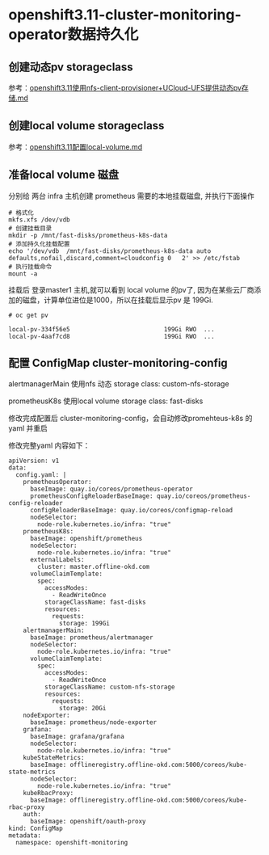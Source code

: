 # openshift3.11-cluster-monitoring-operator数据持久化


## 创建动态pv storageclass

参考：[openshift3.11使用nfs-client-provisioner+UCloud-UFS提供动态pv存储.md](../storage/openshift3.11使用nfs-client-provisioner+UCloud-UFS提供动态pv存储.md)

## 创建local volume storageclass

参考：[openshift3.11配置local-volume.md](../storage/openshift3.11配置local-volume.md)

## 准备local volume 磁盘

分别给 两台 infra 主机创建 prometheus 需要的本地挂载磁盘, 并执行下面操作

```
# 格式化
mkfs.xfs /dev/vdb
# 创建挂载目录
mkdir -p /mnt/fast-disks/prometheus-k8s-data
# 添加持久化挂载配置
echo '/dev/vdb	/mnt/fast-disks/prometheus-k8s-data	auto	defaults,nofail,discard,comment=cloudconfig	0	2' >> /etc/fstab
# 执行挂载命令
mount -a
```
挂载后 登录master1 主机,就可以看到 local volume 的pv了, 因为在某些云厂商添加的磁盘，计算单位进位是1000，所以在挂载后显示pv 是 199Gi.

```
# oc get pv

local-pv-334f56e5                          199Gi RWO  ...
local-pv-4aaf7cd8                          199Gi RWO  ...
``` 

## 配置 ConfigMap cluster-monitoring-config 

alertmanagerMain 使用nfs 动态 storage class: custom-nfs-storage

prometheusK8s 使用local volume storage class: fast-disks

修改完成配置后 cluster-monitoring-config，会自动修改promehteus-k8s 的yaml 并重启

修改完整yaml 内容如下：

```
apiVersion: v1
data:
  config.yaml: |
    prometheusOperator:
      baseImage: quay.io/coreos/prometheus-operator
      prometheusConfigReloaderBaseImage: quay.io/coreos/prometheus-config-reloader
      configReloaderBaseImage: quay.io/coreos/configmap-reload
      nodeSelector:
        node-role.kubernetes.io/infra: "true"
    prometheusK8s:
      baseImage: openshift/prometheus
      nodeSelector:
        node-role.kubernetes.io/infra: "true"
      externalLabels:
        cluster: master.offline-okd.com
      volumeClaimTemplate:
        spec:
          accessModes:
            - ReadWriteOnce
          storageClassName: fast-disks
          resources:
            requests:
              storage: 199Gi
    alertmanagerMain:
      baseImage: prometheus/alertmanager
      nodeSelector:
        node-role.kubernetes.io/infra: "true"
      volumeClaimTemplate:
        spec:
          accessModes:
            - ReadWriteOnce
          storageClassName: custom-nfs-storage
          resources:
            requests:
              storage: 20Gi
    nodeExporter:
      baseImage: prometheus/node-exporter
    grafana:
      baseImage: grafana/grafana
      nodeSelector:
        node-role.kubernetes.io/infra: "true"
    kubeStateMetrics:
      baseImage: offlineregistry.offline-okd.com:5000/coreos/kube-state-metrics
      nodeSelector:
        node-role.kubernetes.io/infra: "true"
    kubeRbacProxy:
      baseImage: offlineregistry.offline-okd.com:5000/coreos/kube-rbac-proxy
    auth:
      baseImage: openshift/oauth-proxy
kind: ConfigMap
metadata:
  namespace: openshift-monitoring
```